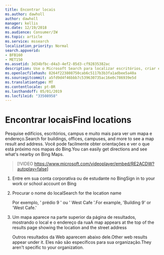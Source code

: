 ```yaml
---
title: Encontrar locais
ms.author: dawholl
author: dawholl
manager: kellis
ms.date: 12/19/2018
ms.audience: Consumer/IW
ms.topic: article
ms.service: mssearch
localization_priority: Normal
search.appverid:
- BFB160
- MET150
ms.assetid: 3d34bfbc-d4a3-4ef2-85d3-cf92835382ac
description: Use o Microsoft Search para localizar escritórios, criar e outros locais de espaço de trabalho, obter direções e mais
ms.openlocfilehash: 8264f223808750cab6c5117b3b3fa1adbee5a40a
ms.sourcegitcommit: a5fd9d4f46bbb7c539630735ac16e0c786939e5d
ms.translationtype: MT
ms.contentlocale: pt-BR
ms.lasthandoff: 05/01/2019
ms.locfileid: "33508958"
---
```

# <a name="find-locations"></a><span data-ttu-id="53384-103">Encontrar locais</span><span class="sxs-lookup"><span data-stu-id="53384-103">Find locations</span></span>

<span data-ttu-id="53384-104">Pesquise edifícios, escritórios, campus e muito mais para ver um mapa e endereço.</span><span class="sxs-lookup"><span data-stu-id="53384-104">Search for buildings, offices, campuses, and more to see a map result and address.</span></span> <span data-ttu-id="53384-105">Você pode facilmente obter orientações e ver o que está próximo nos mapas do Bing.</span><span class="sxs-lookup"><span data-stu-id="53384-105">You can easily get directions and see what's nearby on Bing Maps.</span></span>

> [!VIDEO https://www.microsoft.com/videoplayer/embed/RE2ACDW?autoplay=false]
  
1. <span data-ttu-id="53384-106">Entre em sua conta corporativa ou de estudante no Bing</span><span class="sxs-lookup"><span data-stu-id="53384-106">Sign in to your work or school account on Bing</span></span>
    
2. <span data-ttu-id="53384-107">Procurar o nome do local</span><span class="sxs-lookup"><span data-stu-id="53384-107">Search for the location name</span></span>
    
    <span data-ttu-id="53384-108">Por exemplo, ' prédio 9 ' ou ' West Cafe '.</span><span class="sxs-lookup"><span data-stu-id="53384-108">For example, 'Building 9' or 'West Cafe.'</span></span>
    
3. <span data-ttu-id="53384-109">Um mapa aparece na parte superior da página de resultados, mostrando o local e o endereço da rua</span><span class="sxs-lookup"><span data-stu-id="53384-109">A map appears at the top of the results page showing the location and the street address</span></span>
    
    <span data-ttu-id="53384-110">Outros resultados da Web aparecem abaixo dele.</span><span class="sxs-lookup"><span data-stu-id="53384-110">Other web results appear under it.</span></span> <span data-ttu-id="53384-111">Eles não são específicos para sua organização.</span><span class="sxs-lookup"><span data-stu-id="53384-111">They aren't specific to your organization.</span></span>

  

